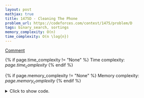 ```yaml
---
layout: post
mathjax: true
title: 1475D - Cleaning The Phone
problem_url: https://codeforces.com/contest/1475/problem/D
tags: binary_search, sortings
memory_complexity: O(n)
time_complexity: O(n \log{n})
---
```


[Comment](https://codeforces.com/blog/entry/87161?#comment-753182)


{% if page.time_complexity != "None" %}
Time complexity: ${{ page.time_complexity }}$
{% endif %}

{% if page.memory_complexity != "None" %}
Memory complexity: ${{ page.memory_complexity }}$
{% endif %}

<details>
<summary>
<p style="display:inline">Click to show code.</p>
</summary>
```cpp
{% raw %}
using namespace std;
using ll = long long;
using ii = pair<int, int>;
using vi = vector<int>;
int solve(vi a, vi b, int m)
{
    int n = (int)(a).size();
    vector<ll> acc[2];
    acc[0] = {0}, acc[1] = {0};
    for (int i = 0; i < n; ++i)
        acc[b[i] - 1].push_back(a[i]);
    for (int i = 0; i < 2; ++i)
    {
        auto start = begin(acc[i]) + 1;
        sort(start, end(acc[i]), greater<int>());
        partial_sum(start, end(acc[i]), start);
    }
    ll const INF = 1e15;
    ll ans = INF;
    int n1 = acc[0].size();
    for (int i = 0; i < n1; ++i)
    {
        auto it = lower_bound(begin(acc[1]), end(acc[1]), max(0LL, m - acc[0][i]));
        if (it != acc[1].end())
        {
            int j = distance(begin(acc[1]), it);
            ans = min(ans, i + 2LL * j);
        }
    }
    return ans == INF ? -1 : ans;
}
int main(void)
{
    ios::sync_with_stdio(false), cin.tie(NULL);
    int t;
    cin >> t;
    while (t--)
    {
        int n, m;
        cin >> n >> m;
        vi a(n), b(n);
        for (auto &ai : a)
            cin >> ai;
        for (auto &bi : b)
            cin >> bi;
        cout << solve(a, b, m) << endl;
    }
    return 0;
}

{% endraw %}
```
</details>


